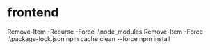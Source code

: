 # frontend

Remove-Item -Recurse -Force .\node_modules
Remove-Item -Force .\package-lock.json
npm cache clean --force
npm install